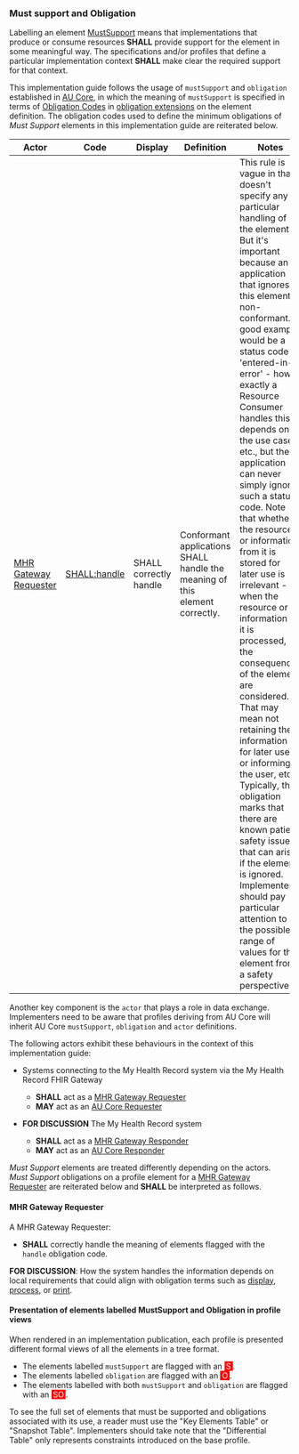 ### Must support and Obligation

Labelling an element [MustSupport]( https://www.hl7.org/fhir/conformance-rules.html#mustSupport) means that implementations that produce or consume resources **SHALL** provide support for the element in some meaningful way. The specifications and/or profiles that define a particular implementation context **SHALL** make clear the required support for that context. 

This implementation guide follows the usage of `mustSupport` and `obligation` established in [AU Core](https://build.fhir.org/ig/hl7au/au-fhir-core/general-requirements.html#must-support-and-obligation), in which the meaning of `mustSupport` is specified in terms of [Obligation Codes](https://hl7.org/fhir/extensions/CodeSystem-obligation.html) in [obligation extensions](https://hl7.org/fhir/extensions/StructureDefinition-obligation.html) on the element definition.  The obligation codes used to define the minimum obligations of *Must Support* elements in this implementation guide are reiterated below.

Actor | Code | Display | Definition | Notes
--- | --- | --- | --- | ---
[MHR Gateway Requester](ActorDefinition-mhr-gw-actor-requester.html) | [SHALL:handle](https://hl7.org/fhir/extensions/CodeSystem-obligation.html#obligation-SHALL.58handle) | SHALL correctly handle | Conformant applications SHALL handle the meaning of this element correctly. | This rule is vague in that doesn't specify any particular handling of the element. But it's important because an application that ignores this element is non-conformant. A good example would be a status code of 'entered-in-error' - how exactly a Resource Consumer handles this depends on the use case etc., but the application can never simply ignore such a status code. Note that whether the resource or information from it is stored for later use is irrelevant - when the resource or information in it is processed, the consequences of the element are considered. That may mean not retaining the information for later use, or informing the user, etc. Typically, this obligation marks that there are known patient safety issues that can arise if the element is ignored. Implementers should pay particular attention to the possible range of values for the element from a safety perspective.

Another key component is the `actor` that plays a role in data exchange. Implementers need to be aware that profiles deriving from AU Core will inherit AU Core `mustSupport`, `obligation` and `actor` definitions.

The following actors exhibit these behaviours in the context of this implementation guide:
- Systems connecting to the My Health Record system via the My Health Record FHIR Gateway 
    - **SHALL** act as a [MHR Gateway Requester](ActorDefinition-mhr-gw-actor-requester.html)
    - **MAY** act as an [AU Core Requester](https://build.fhir.org/ig/hl7au/au-fhir-core/ActorDefinition-au-core-actor-requester.html)

- **FOR DISCUSSION** The My Health Record system 
    - **SHALL** act as a [MHR Gateway Responder](ActorDefinition-mhr-gw-actor-responder.html) 
    - **MAY** act as an [AU Core Responder](https://build.fhir.org/ig/hl7au/au-fhir-core/ActorDefinition-au-core-actor-responder.html)

*Must Support*  elements are treated differently depending on the actors. *Must Support* obligations on a profile element for a [MHR Gateway Requester](ActorDefinition-mhr-gw-actor-requester.html) are reiterated below and **SHALL** be interpreted as follows.


#### MHR Gateway Requester

A MHR Gateway Requester:
-  **SHALL** correctly handle the meaning of elements flagged with the `handle` obligation code.

**FOR DISCUSSION**: How the system handles the information depends on local requirements that could align with obligation terms such as [display](https://hl7.org/fhir/extensions/CodeSystem-obligation.html#obligation-display), [process](https://hl7.org/fhir/extensions/CodeSystem-obligation.html#obligation-process), or [print](https://hl7.org/fhir/extensions/CodeSystem-obligation.html#obligation-print).


#### Presentation of elements labelled MustSupport and Obligation in profile views

When rendered in an implementation publication, each profile is presented different formal views of all the elements in a tree format.

- The elements labelled `mustSupport` are flagged with an <span style="padding-left: 3px; padding-right: 3px; color: white; background-color: red" title="This element must be supported">S</span>.
-  The elements labelled `obligation` are flagged with an <span style="padding-left: 3px; padding-right: 3px; color: white; background-color: red" title="This element has obligations">O</span>.
-  The elements labelled with both `mustSupport` and `obligation` are flagged with an <span style="padding-left: 3px; padding-right: 3px; color: white; background-color: red" title="This element has obligations and must be supported">SO</span>.

To see the full set of elements that must be supported and obligations associated with its use, a reader must use the "Key Elements Table" or "Snapshot Table". Implementers should take note that the "Differential Table" only represents constraints introduced on the base profile.


